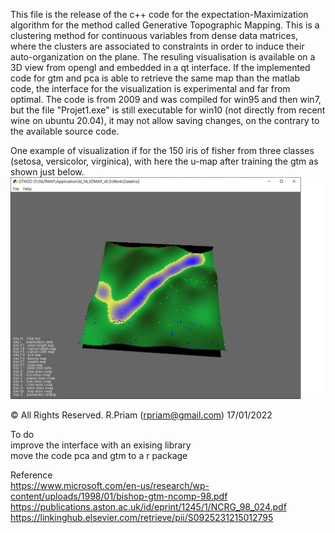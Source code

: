 
This file is the release of the c++ code for the expectation-Maximization algorithm for the method called Generative Topographic Mapping. This is a clustering method for continuous variables from dense data matrices, where the clusters are associated to constraints in order to induce their auto-organization on the plane. The resuling visualisation is available on a 3D view from opengl and embedded in a qt interface. If the implemented code for gtm and pca is able to retrieve the same map than the matlab code, the interface for the visualization is experimental and far from optimal. The code is from 2009 and was compiled for win95 and then win7, but the file "Projet1.exe" is still executable for win10 (not directly from recent wine on ubuntu 20.04), it may not allow saving changes, on the contrary to the available source code. <br />

One example of visualization if for the 150 iris of fisher from three classes (setosa, versicolor, virginica), with here 
the u-map after training the gtm as shown just below.
![screenshot](https://github.com/rpriam/gtm3d/raw/main/example/gtm3d_iris150.png?raw=true "screenshot")

&copy; All Rights Reserved. R.Priam (rpriam@gmail.com) 17/01/2022

To do <br />
improve the interface with an exising library <br />
move the code pca and gtm to a r package  <br />

Reference <br />
https://www.microsoft.com/en-us/research/wp-content/uploads/1998/01/bishop-gtm-ncomp-98.pdf <br />
https://publications.aston.ac.uk/id/eprint/1245/1/NCRG_98_024.pdf <br />
https://linkinghub.elsevier.com/retrieve/pii/S0925231215012795 <br />
